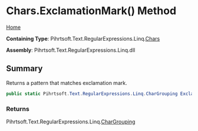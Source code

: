 # Chars\.ExclamationMark\(\) Method

[Home](../../../../../../README.md)

**Containing Type**: Pihrtsoft\.Text\.RegularExpressions\.Linq\.[Chars](../README.md)

**Assembly**: Pihrtsoft\.Text\.RegularExpressions\.Linq\.dll

## Summary

Returns a pattern that matches exclamation mark\.

```csharp
public static Pihrtsoft.Text.RegularExpressions.Linq.CharGrouping ExclamationMark()
```

### Returns

Pihrtsoft\.Text\.RegularExpressions\.Linq\.[CharGrouping](../../CharGrouping/README.md)

